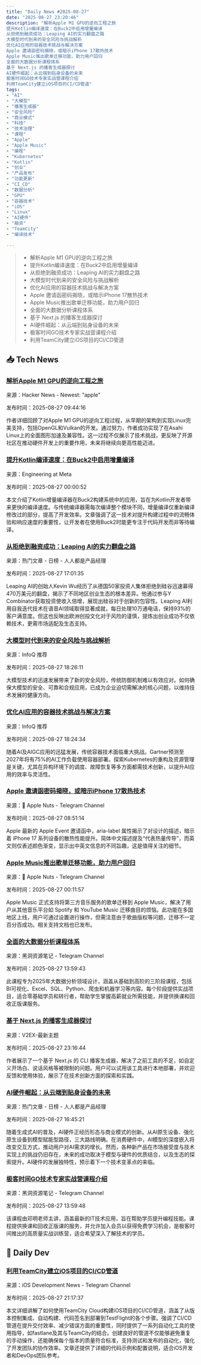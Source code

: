 ```yaml
---
title: "Daily News #2025-08-27"
date: "2025-08-27 23:20:46"
description: "解析Apple M1 GPU的逆向工程之旅
提升Kotlin编译速度：在Buck2中启用增量编译
从拒绝到融资成功：Leaping AI的实力翻盘之路
大模型时代到来的安全风险与挑战解析
优化AI应用的容器技术挑战与解决方案
Apple 邀请函密码揭晓，或暗示iPhone 17散热技术
Apple Music推出歌单迁移功能，助力用户回归
全面的大数据分析课程体系
基于 Next.js 的播客生成器探讨
AI硬件崛起：从云端到贴身设备的未来
极客时间GO技术专家实战营课程介绍
利用TeamCity建立iOS项目的CI/CD管道"
tags: 
- "AI"
- "大模型"
- "播客生成器"
- "安全风险"
- "商业模式"
- "科技"
- "技术治理"
- "课程"
- "Apple"
- "Apple Music"
- "编程"
- "Kubernetes"
- "Kotlin"
- "创业"
- "产品发布"
- "功能更新"
- "CI_CD"
- "数据分析"
- "GPU"
- "容器技术"
- "iOS"
- "Linux"
- "AI硬件"
- "融资"
- "TeamCity"
- "编译技术"

---
```


> - 解析Apple M1 GPU的逆向工程之旅
> - 提升Kotlin编译速度：在Buck2中启用增量编译
> - 从拒绝到融资成功：Leaping AI的实力翻盘之路
> - 大模型时代到来的安全风险与挑战解析
> - 优化AI应用的容器技术挑战与解决方案
> - Apple 邀请函密码揭晓，或暗示iPhone 17散热技术
> - Apple Music推出歌单迁移功能，助力用户回归
> - 全面的大数据分析课程体系
> - 基于 Next.js 的播客生成器探讨
> - AI硬件崛起：从云端到贴身设备的未来
> - 极客时间GO技术专家实战营课程介绍
> - 利用TeamCity建立iOS项目的CI/CD管道

## 📥 Tech News

### [解析Apple M1 GPU的逆向工程之旅](https://rosenzweig.io/blog/asahi-gpu-part-n.html)

来源：Hacker News - Newest: "apple"

发布时间：2025-08-27 09:44:16

作者详细回顾了对Apple M1 GPU的逆向工程过程，从早期的架构到实现Linux完美支持，包括OpenGL和Vulkan的开发。通过努力，作者成功实现了在Asahi Linux上的全面图形加速及兼容性。这一过程不仅展示了技术挑战，更反映了开源社区在推动硬件开发上的重要作用，未来将继续向更高性能迈进。

### [提升Kotlin编译速度：在Buck2中启用增量编译](https://engineering.fb.com/2025/08/26/open-source/enabling-kotlin-incremental-compilation-on-buck2/)

来源：Engineering at Meta

发布时间：2025-08-27 00:00:52

本文介绍了Kotlin增量编译器在Buck2构建系统中的应用，旨在为Kotlin开发者带来更快的编译速度。与传统编译器需每次编译整个模块不同，增量编译仅重新编译修改过的部分，提高了开发效率。文章强调了这一技术对提升构建过程中的流畅体验和响应速度的重要性，让开发者在使用Buck2时能更专注于代码开发而非等待编译。

### [从拒绝到融资成功：Leaping AI的实力翻盘之路](https://www.woshipm.com/ai/6261333.html)

来源：热门文章 - 日榜 - 人人都是产品经理

发布时间：2025-08-27 17:01:35

Leaping AI的创始人Kevin Wu经历了从德国50家投资人集体拒绝到硅谷迅速募得470万美元的翻盘，揭示了不同地区创业生态的根本差异。他通过参与Y Combinator获取投资使收入倍增，展现出硅谷对于创新的包容性。Leaping AI利用自我迭代技术在语音AI领域取得显著成就，每日处理10万通电话，保持93%的客户满意度。但这也反映出欧洲创投文化对于风险的谨慎，提炼出创业成功不仅依赖技术，更需市场适配及生态支持。

### [大模型时代到来的安全风险与挑战解析](https://www.infoq.cn/article/K9moeuk7H4aQzNVS8VzZ)

来源：InfoQ 推荐

发布时间：2025-08-27 18:26:11

大模型技术的迅速发展带来了新的安全风险，传统防御机制难以有效应对。如何确保大模型的安全、可靠和合规应用，已成为企业迫切需解决的核心问题，以维持技术发展的健康方向。

### [优化AI应用的容器技术挑战与解决方案](https://www.infoq.cn/article/4y7jNK3RQaSFeFJ4tHlC)

来源：InfoQ 推荐

发布时间：2025-08-27 18:24:34

随着AI及AIGC应用的迅猛发展，传统容器技术面临重大挑战。Gartner预测至2027年将有75%的AI工作负载使用容器部署。探索Kubernetes的重构及资源管理是关键，尤其在异构环境下的调度、故障恢复等多方面都需技术创新，以提升AI应用的效率与灵活性。

### [Apple 邀请函密码揭晓，或暗示iPhone 17散热技术](https://t.me/AppleNuts/2304)

来源： Apple Nuts - Telegram Channel

发布时间：2025-08-27 08:51:14

Apple 最新的 Apple Event 邀请函中，aria-label 属性揭示了对设计的描述，暗示着 iPhone 17 系列设备的散热性能提升。简体中文描述提及“代表热量传导”，而英文则仅表述颜色渐变，显示出中英文信息的不同旨趣，这是值得关注的细节。

### [Apple Music推出歌单迁移功能，助力用户回归](https://t.me/AppleNuts/2299)

来源： Apple Nuts - Telegram Channel

发布时间：2025-08-27 00:11:57

Apple Music 正式支持将第三方音乐服务的歌单迁移到 Apple Music，解决了用户从其他音乐平台如 Spotify 和 YouTube Music 迁移曲目的烦恼。此功能在多国地区上线，用户可通过设置进行操作，但需注意由于歌曲版权等问题，迁移不一定百分百成功。相关支持文档也已发布。

### [全面的大数据分析课程体系](https://t.me/piracy6/32227)

来源：黑洞资源笔记 - Telegram Channel

发布时间：2025-08-27 13:59:43

此课程专为2025年大数据分析领域设计，涵盖从基础到高阶的三阶段课程，包括BI可视化、Excel、SQL、Python、爬虫和机器学习等内容。每个阶段提供实战项目，适合零基础学员和转行者，帮助学生掌握高薪就业所需技能，并提供换课和回收正版课服务。

### [基于 Next.js 的播客生成器探讨](https://www.v2ex.com/t/1155395)

来源：V2EX-最新主题

发布时间：2025-08-27 23:16:44

作者展示了一个基于 Next.js 的 CLI 播客生成器，解决了之前工具的不足，如自定义开场白、说话风格等被限制的问题。用户可以试用该工具进行本地部署，并欢迎反馈和使用体验，展示了在技术创新方面的探索和实践。

### [AI硬件崛起：从云端到贴身设备的未来](https://www.woshipm.com/ai/6261327.html)

来源：热门文章 - 日榜 - 人人都是产品经理

发布时间：2025-08-27 16:45:21

随着生成式AI的普及，AI硬件正经历形态与商业模式的创新。从AI原生设备、强化原生设备到模型赋能型路径，三大路线明确。在消费硬件中，AI模型的深度嵌入将改变交互方式，推动用户对AI需求的增长。然而，各种新产品在市场接受度与技术实现上的挑战仍旧存在，未来的成功取决于模型与硬件的优质结合，以及生态的探索提升。AI硬件的发展独特性，预示着下一个技术变革点的来临。

### [极客时间GO技术专家实战营课程介绍](https://t.me/piracy6/32229)

来源：黑洞资源笔记 - Telegram Channel

发布时间：2025-08-27 13:59:48

该课程由邓明老师主讲，涵盖最新的IT技术应用，旨在帮助学员提升编程技能。课程提供换课和回收正版课的服务，并允许加入会员以获得免费学习机会，是极客时间推出的高质量实战训练营，适合希望深入了解技术的学员。

## 💾 Daily Dev

### [利用TeamCity建立iOS项目的CI/CD管道](https://blog.jetbrains.com/teamcity/2025/08/cicd-for-ios/)

来源：iOS Development News - Telegram Channel

发布时间：2025-08-27 21:17:37

本文详细讲解了如何使用TeamCity Cloud构建iOS项目的CI/CD管道，涵盖了从版本控制集成、自动构建、代码签名到部署到TestFlight的各个步骤。强调了CI/CD管道在提升交付效率、减少错误方面的重要性，同时提供了一系列自动化工具的使用指导，如fastlane及其与TeamCity的结合。创建良好的管道不仅能够避免重复的手动操作，还能确保每个版本的质量符合标准，支持测试和发布的自动化，强化了开发团队的协作效率。文章还提供了详细的代码示例和配置说明，适合iOS开发者和DevOps团队参考。

